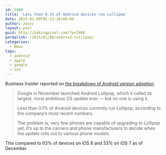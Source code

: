 ```yaml
---
id: 2486
title: 'Less than 0.1% of Android devices run Lollipop'
date: 2015-01-09T05:13:34+00:00
author: Jenxi
layout: post
guid: http://bakingpixel.com/?p=2486
permalink: /2015/01/09/android-lollipop/
categories:
  - News
tags:
  - android
  - apple
  - google
  - ios
---
```

Business Insider reported on [the breakdown of Android version adoption](http://www.businessinsider.my/google-android-lollipop-adoption-is-pitiful-2015-1/).

> Google in November launched Android Lollipop, which it called its largest, most ambitious OS update ever — but no one is using it.
> 
> Less than 0.1% of Android devices currently run Lollipop, according to the company’s most recent numbers.
> 
> The problem is, very few phones are capable of upgrading to Lollipop yet. It’s up to the carriers and phone manufacturers to decide when the update rolls out to various phone models. 

This compared to 63% of devices on iOS 8 and 33% on iOS 7 as of December.